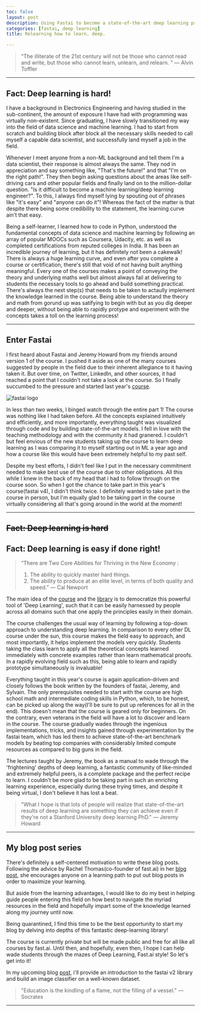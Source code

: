 ```yaml
---
toc: false
layout: post
description: Using Fastai to become a state-of-the-art deep learning practitioner!
categories: [fastai, deep learning]
title: Relearning how to learn, deep.

---
```

>“The illiterate of the 21st century will not be those who cannot read and write, but those who cannot learn, unlearn, and relearn. ”
― Alvin Toffler
---

## Fact: Deep learning is hard!

I have a background in Electronics Engineering and having studied in the sub-continent, the amount of exposure  I have had with  programming was virtually non-existent. Since graduating, I have slowly transitioned my way into the field of data science and machine learning. I had to start from scratch and building block after block all the necessary skills needed to call myself a capable data scientist, and successfully land myself a job in the field.

Whenever I meet anyone from a non-ML background and tell them  I'm a data scientist, their response is almost always the same. They nod in appreciation and say something like, "That's the future!" and that "I'm on the right path!". They then begin asking questions about the areas like self-driving cars and other popular fields and finally land on to the million-dollar question. "Is it difficult to become a machine learning/deep learning engineer?". To this, I always find myself lying by spouting out of phrases like "it's easy" and "anyone can do it"! Whereas the fact of the matter is that despite there being some credibility to the statement, the learning curve ain't that easy. 

Being a self-learner, I learned how to code in Python, understood the fundamental concepts of data science and machine learning by following an array of popular MOOCs such as Coursera, Udacity, etc. as well as completed certifications from reputed colleges in India. It has been an incredible journey of learning, but it has definitely not been a cakewalk! There is always a huge learning curve, and even after you complete a course or certification, there's still that void of not having built anything meaningful. Every one of the courses makes a point of conveying the theory and underlying maths well but almost always fail at delivering to students the necessary tools to go ahead and build something practical. There's always the next step(s) that needs to be taken to actaully implement the knowledge learned in the course. Being able to understand the theory and math from gorund up was satifying to begin with but as you dig deeper and deeper, without being able to rapidly protype and experiment with the concepts takes a toll on the learning process!

---

## Enter Fastai

I first heard about Fastai and Jeremy Howard from my friends around version 1 of the course. I pushed it aside as one of the many courses suggested by people in the field due to their inherent allegiance to it having taken it. But over time, on Twitter, LinkedIn, and other sources, it had reached a point that I couldn't not take a look at the course. So I finally succumbed to the pressure and started last year's [course](https://course.fast.ai/).

![fastai logo](https://miro.medium.com/max/1128/1*H2bbbgCg4u71KsYay7eVhQ.png)

In less than two weeks, I binged watch through the entire part 1! The course was nothing like I had taken before. All the concepts explained intuitively and efficiently, and more importantly, everything taught was visualized through code and by building state-of-the-art models. I fell in love with the teaching methodology and with the community it had granered. I couldn't but feel envious of the new students taking up the course to learn deep learning as I was comparing it to myself starting out in ML a year ago and how a course like this would have been extremely helpful to my past self. 

Despite my best efforts, I didn't feel like I put in the necessary commitment needed to make best use of the course due to other obligations. All this while I knew in the back of my head that i had to follow through on the course soon. So when I got the chance to take part in this year's course(fastai v4), I didn't think twice. I definitely wanted to take part in the course in person, but I'm equally glad to be taking part in the course virtually considering all that's going around in the world at the moment!

---
## ~~Fact: Deep learning is hard~~
## Fact: Deep learning is easy if done right!

> “There are Two Core Abilities for Thriving in the New Economy :
> 1. The ability to quickly master hard things. 
> 2. The ability to produce at an elite level, in terms of both quality and speed.” 
― Cal Newport

The main idea of the [course](https://www.fast.ai/) and the [library](https://dev.fast.ai/) is to democratize this powerful tool of 'Deep Learning', such that it can be easily harnessed by people across all domains such that one apply the principles easily in their domain.

The course challenges the usual way of learning by following a top-down approach to understanding deep learning. In comparison to every other DL course under the sun, this course makes the field easy to approach, and most importantly, it helps implement the models very quickly. Students taking the class learn to apply all the theoretical concepts learned immediately with concrete examples rather than learn mathematical proofs. In a rapidly evolving field such as this, being able to learn and rapidly prototype simultaneously is invaluable!

Everything taught in this year's course is again application-driven and closely follows the book written by the founders of fastai, Jeremy, and Sylvain. The only prerequisites needed to start with the course are high school math and intermediate coding skills in Python, which, to be honest, can be picked up along the way(I'll be sure to put up references for all in the end). This doesn't mean that the course is geared only for beginners. On the contrary, even veterans in the field will have a lot to discover and learn in the course.  The course gradually wades through the ingenious implementations, tricks, and insights gained through experimentation by the fastai team, which has led them to achieve state-of-the-art benchmark models by beating top companies with considerably limited compute resources as compared to big guns in the field. 

The lectures taught by Jeremy, the book as a manual to wade through the 'frightening' depths of deep learning, a fantastic community of like-minded and extremely helpful peers, is a complete package and the perfect recipe to learn. I couldn't be more glad to be taking part in such an enriching learning experience, especially during these trying times, and despite it being virtual, I don't believe it has lost a beat.

> "What I hope is that lots of people will realize that state-of-the-art results of deep learning are something they can achieve even if they're not a Stanford University deep learning PhD." — Jeremy Howard

---
## My blog post series

There's definitely a self-centered motivation to write these blog posts. Following the advice by Rachel Thomas(co-founder of fast.ai) in her [blog post](https://medium.com/@racheltho/why-you-yes-you-should-blog-7d2544ac1045), she encourages anyone on a learning path to put out blog posts in order to maximize your learning.

But aside from the learning advantages, I would like to do my best in helping guide people entering this field on how best to navigate the myriad resources in the field and hopefully impart some of the knowledge learned along my journey until now.

Being quarantined, I find this time to be the best opportunity to start my blog by delving into depths of this fantastic deep-learning library!

The course is currently private but will be made public and free for all like all courses by fast.ai. Until then, and hopefully, even then, I hope I can help wade students through the mazes of Deep Learning, Fast.ai style! So let's get into it!

In my upcoming blog [post](https://harish3110.github.io/through-tinted-lenses/fastai/classification/2020/03/29/Getting-started-with-Fastai-V2.html), i'll provide an introduction to the fastai v2 library and build an image classifier on a well-known dataset. 

> "Education is the kindling of a flame, not the filling of a vessel." 
― Socrates

---
